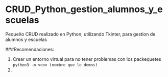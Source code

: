 # CRUD_Python_gestion_alumnos_y_escuelas
Pequeño CRUD realizado en Python, utilizando Tkinter, para gestion de alumnos y escuelas

###Recomendaciones:
1. Crear un entorno virtual para no tener problemas con los packequetes
    	`python3 -m venv (nombre que le demos)`
2. 
